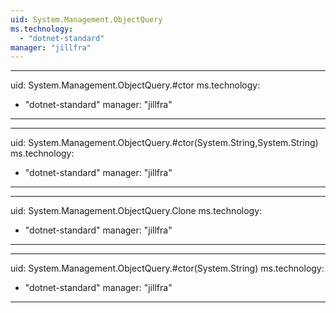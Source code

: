 ```yaml
---
uid: System.Management.ObjectQuery
ms.technology: 
  - "dotnet-standard"
manager: "jillfra"
---
```


---
uid: System.Management.ObjectQuery.#ctor
ms.technology: 
  - "dotnet-standard"
manager: "jillfra"
---

---
uid: System.Management.ObjectQuery.#ctor(System.String,System.String)
ms.technology: 
  - "dotnet-standard"
manager: "jillfra"
---

---
uid: System.Management.ObjectQuery.Clone
ms.technology: 
  - "dotnet-standard"
manager: "jillfra"
---

---
uid: System.Management.ObjectQuery.#ctor(System.String)
ms.technology: 
  - "dotnet-standard"
manager: "jillfra"
---
